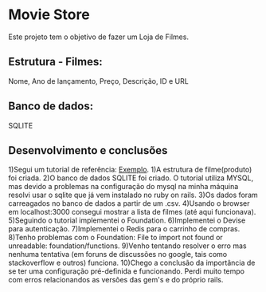 # Movie Store

Este projeto tem o objetivo de fazer um Loja de Filmes.

## Estrutura - Filmes:
Nome, Ano de lançamento, Preço, Descrição, ID e URL

## Banco de dados:
SQLITE

## Desenvolvimento e conclusões
1)Segui um tutorial de referência: [Exemplo](https://www.sitepoint.com/build-online-store-rails/).
1)A estrutura de filme(produto) foi criada. 
2)O banco de dados SQLITE foi criado. O tutorial utiliza MYSQL, mas devido a problemas na configuração do mysql na minha máquina resolvi usar o sqlite que já vem instalado no ruby on rails.
3)Os dados foram carreagados no banco de dados a partir de um .csv. 
4)Usando o browser em localhost:3000 consegui mostrar a lista de filmes (até aqui funcionava).
5)Seguindo o tutorial implementei o Foundation.
6)Implementei o Devise para autenticação.
7)Implementei o Redis para o carrinho de compras.
8)Tenho problemas com o Foundation: File to import not found or unreadable: foundation/functions.
9)Venho tentando resolver o erro mas nenhuma tentativa (em foruns de discussões no google, tais como stackoverflow e outros) funciona.
10)Chego a conclusão da importância de se ter uma configuração pré-definida e funcionando. Perdi muito tempo com erros relacionandos as versões das gem's e do próprio rails.























